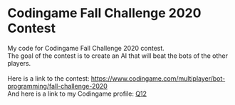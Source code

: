 # Codingame Fall Challenge 2020 Contest
My code for Codingame Fall Challenge 2020 contest.<br>
The goal of the contest is to create an AI that will beat the bots of the other players.<br><br>
Here is a link to the contest: https://www.codingame.com/multiplayer/bot-programming/fall-challenge-2020<br>
And here is a link to my Codingame profile: [Q12](https://www.codingame.com/profile/b683bbb0b3a4c1d61f3ac36f8201d98a6101573)
